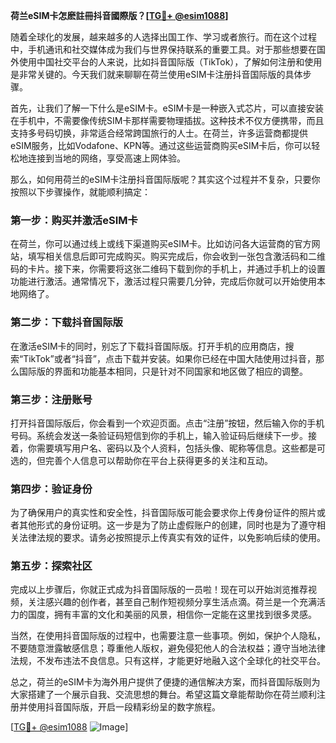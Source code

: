 **荷兰eSIM卡怎麽註冊抖音國際版？[[TG💪+ @esim1088](https://t.me/s/esim1088)]**

随着全球化的发展，越来越多的人选择出国工作、学习或者旅行。而在这个过程中，手机通讯和社交媒体成为我们与世界保持联系的重要工具。对于那些想要在国外使用中国社交平台的人来说，比如抖音国际版（TikTok），了解如何注册和使用是非常关键的。今天我们就来聊聊在荷兰使用eSIM卡注册抖音国际版的具体步骤。

首先，让我们了解一下什么是eSIM卡。eSIM卡是一种嵌入式芯片，可以直接安装在手机中，不需要像传统SIM卡那样需要物理插拔。这种技术不仅方便携带，而且支持多号码切换，非常适合经常跨国旅行的人士。在荷兰，许多运营商都提供eSIM服务，比如Vodafone、KPN等。通过这些运营商购买eSIM卡后，你可以轻松地连接到当地的网络，享受高速上网体验。

那么，如何用荷兰的eSIM卡注册抖音国际版呢？其实这个过程并不复杂，只要你按照以下步骤操作，就能顺利搞定：

### 第一步：购买并激活eSIM卡

在荷兰，你可以通过线上或线下渠道购买eSIM卡。比如访问各大运营商的官方网站，填写相关信息后即可完成购买。购买完成后，你会收到一张包含激活码和二维码的卡片。接下来，你需要将这张二维码下载到你的手机上，并通过手机上的设置功能进行激活。通常情况下，激活过程只需要几分钟，完成后你就可以开始使用本地网络了。

### 第二步：下载抖音国际版

在激活eSIM卡的同时，别忘了下载抖音国际版。打开手机的应用商店，搜索“TikTok”或者“抖音”，点击下载并安装。如果你已经在中国大陆使用过抖音，那么国际版的界面和功能基本相同，只是针对不同国家和地区做了相应的调整。

### 第三步：注册账号

打开抖音国际版后，你会看到一个欢迎页面。点击“注册”按钮，然后输入你的手机号码。系统会发送一条验证码短信到你的手机上，输入验证码后继续下一步。接着，你需要填写用户名、密码以及个人资料，包括头像、昵称等信息。这些都是可选的，但完善个人信息可以帮助你在平台上获得更多的关注和互动。

### 第四步：验证身份

为了确保用户的真实性和安全性，抖音国际版可能会要求你上传身份证件的照片或者其他形式的身份证明。这一步是为了防止虚假账户的创建，同时也是为了遵守相关法律法规的要求。请务必按照提示上传真实有效的证件，以免影响后续的使用。

### 第五步：探索社区

完成以上步骤后，你就正式成为抖音国际版的一员啦！现在可以开始浏览推荐视频，关注感兴趣的创作者，甚至自己制作短视频分享生活点滴。荷兰是一个充满活力的国度，拥有丰富的文化和美丽的风景，相信你一定能在这里找到很多灵感。

当然，在使用抖音国际版的过程中，也需要注意一些事项。例如，保护个人隐私，不要随意泄露敏感信息；尊重他人版权，避免侵犯他人的合法权益；遵守当地法律法规，不发布违法不良信息。只有这样，才能更好地融入这个全球化的社交平台。

总之，荷兰的eSIM卡为海外用户提供了便捷的通信解决方案，而抖音国际版则为大家搭建了一个展示自我、交流思想的舞台。希望这篇文章能帮助你在荷兰顺利注册并使用抖音国际版，开启一段精彩纷呈的数字旅程。

[[TG💪+ @esim1088](https://t.me/s/esim1088) ![Image](https://i.postimg.cc/4NQfJmqS/Snipaste-2025-05-13-00-14-12.png)]